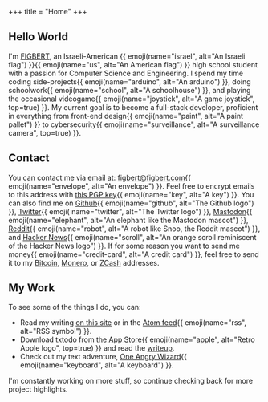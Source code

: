 +++
title = "Home"
+++

## Hello World

I'm [FIGBERT](/), an Israeli-American {{ emoji(name="israel", alt="An Israeli flag") }}{{ emoji(name="us", alt="An American flag") }} high school student with a passion for
Computer Science and Engineering. I spend my time coding side-projects{{ emoji(name="arduino", alt="An arduino") }}, doing schoolwork{{ emoji(name="school", alt="A schoolhouse")
}}, and playing the occasional videogame{{ emoji(name="joystick", alt="A game joystick", top=true) }}. My current goal is to become a full-stack developer, proficient
in everything from front-end design{{ emoji(name="paint", alt="A paint pallet") }} to cybersecurity{{ emoji(name="surveillance", alt="A surveillance camera", top=true) }}.

## Contact

You can contact me via email at: [figbert@figbert.com][email]{{ emoji(name="envelope", alt="An envelope") }}. Feel free to encrypt emails to this address with [this PGP
key][pgp]{{ emoji(name="key", alt="A key") }}. You can also find me on [Github][github]{{ emoji(name="github", alt="The Github logo") }}, [Twitter][twitter]{{ emoji(
name="twitter", alt="The Twitter logo") }}, [Mastodon][mastodon]{{ emoji(name="elephant", alt="An elephant like the Mastodon mascot") }}, [Reddit][reddit]{{ emoji(name="robot",
alt="A robot like Snoo, the Reddit mascot") }}, and [Hacker News][hn]{{ emoji(name="scroll", alt="An orange scroll reminiscent of the Hacker News logo") }}. If for some reason
you want to send me money{{ emoji(name="credit-card", alt="A credit card") }}, feel free to send it to my [Bitcoin][bitcoin], [Monero][monero], or [ZCash][zcash] addresses.

## My Work

To see some of the things I do, you can:

* Read my writing [on this site][posts] or in the [Atom feed][atom]{{ emoji(name="rss", alt="RSS symbol") }}.
* Download [txtodo][txtodo-site] from [the App Store][txtodo-store]{{ emoji(name="apple", alt="Retro Apple logo", top=true) }} and read the [writeup][txtodo-article].
* Check out my text adventure, [One Angry Wizard][txt-adventure]{{ emoji(name="keyboard", alt="A keyboard") }}.

I'm constantly working on more stuff, so continue checking back for more project highlights.

[email]: mailto:figbert@figbert.com
[pgp]: /publickey-pgp.asc
[github]: https://github.com/figbert
[twitter]: https://twitter.com/therealfigbert
[mastodon]: https://fosstodon.org/@figbert
[reddit]: https://www.reddit.com/user/therealFIGBERT
[hn]: https://news.ycombinator.com/user?id=figbert
[bitcoin]: /bitcoin.txt
[monero]: /monero.txt
[zcash]: /zcash.txt
[posts]: @/posts/_index.md
[atom]: /atom.xml
[txtodo-site]: https://txtodo.app/
[txtodo-store]: https://apps.apple.com/us/app/txtodo/id1504609185
[txtodo-article]: @/projects/txtodo/index.md
[txt-adventure]: /one-angry-wizard.gblorb

